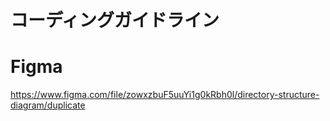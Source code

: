 # コーディングガイドライン

# Figma
https://www.figma.com/file/zowxzbuF5uuYi1g0kRbh0l/directory-structure-diagram/duplicate
